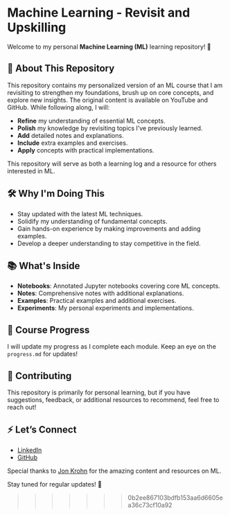 # Machine Learning - Revisit and Upskilling

Welcome to my personal **Machine Learning (ML)** learning repository! 🎯

## 🚀 About This Repository
This repository contains my personalized version of an ML course that I am revisiting to strengthen my foundations, brush up on core concepts, and explore new insights. The original content is available on YouTube and GitHub. While following along, I will:
- **Refine** my understanding of essential ML concepts.
- **Polish** my knowledge by revisiting topics I’ve previously learned.
- **Add** detailed notes and explanations.
- **Include** extra examples and exercises.
- **Apply** concepts with practical implementations.

This repository will serve as both a learning log and a resource for others interested in ML.

## 🛠️ Why I'm Doing This
- Stay updated with the latest ML techniques.
- Solidify my understanding of fundamental concepts.
- Gain hands-on experience by making improvements and adding examples.
- Develop a deeper understanding to stay competitive in the field.

## 📚 What's Inside
- **Notebooks**: Annotated Jupyter notebooks covering core ML concepts.
- **Notes**: Comprehensive notes with additional explanations.
- **Examples**: Practical examples and additional exercises.
- **Experiments**: My personal experiments and implementations.

## 📖 Course Progress
I will update my progress as I complete each module. Keep an eye on the `progress.md` for updates!

## 🤝 Contributing
This repository is primarily for personal learning, but if you have suggestions, feedback, or additional resources to recommend, feel free to reach out!

## ⚡ Let’s Connect
- [LinkedIn](https://www.linkedin.com/in/jayesh-suryawanshi-858bb21aa/)
- [GitHub](https://github.com/TheJayesh25)

Special thanks to [Jon Krohn](https://github.com/jonkrohn) for the amazing content and resources on ML.

Stay tuned for regular updates! 🌟

>>>>>>> 0b2ee867103bdfb153aa6d6605ea36c73cf10a92
